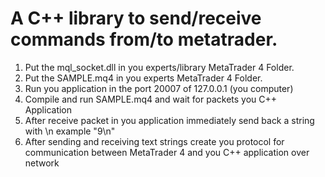 A C++ library to send/receive commands from/to metatrader.
================================
1) Put the mql_socket.dll in you experts/library MetaTrader 4 Folder. <br>
2) Put the SAMPLE.mq4 in you experts MetaTrader 4 Folder. <br>
3) Run you application in the port 20007 of 127.0.0.1 (you computer)  <br>
4) Compile and run SAMPLE.mq4 and wait for packets you C++ Application  <br>
5) After receive packet in you application immediately send back a string with \n example "9\n"  <br>
6) After sending and receiving text strings create you protocol for communication between MetaTrader 4 and you C++ application over network <br>
